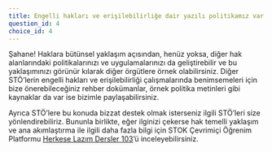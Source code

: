 ```yaml
---
title: Engelli hakları ve erişilebilirliğe dair yazılı politikamız var. Tüm çalışmalarımızı bu politikaları dikkate alarak uyguluyoruz.
question_id: 4
choice_id: 4
---
```


Şahane! Haklara bütünsel yaklaşım açısından, henüz yoksa, diğer hak alanlarındaki politikalarınızı ve uygulamalarınızı da geliştirebilir ve bu yaklaşımınızı görünür kılarak diğer örgütlere örnek olabilirsiniz. Diğer STÖ’lerin engelli hakları ve erişilebilirliği çalışmalarında benimsemeleri için bize önerebileceğiniz rehber dokümanlar, örnek politika metinleri gibi kaynaklar da var ise bizimle paylaşabilirsiniz.

Ayrıca STÖ’lere bu konuda bizzat destek olmak isterseniz ilgili STÖ’leri size yönlendirebiliriz. Bununla birlikte, eğer ilginizi çekerse hak temelli yaklaşım ve ana akımlaştırma ile ilgili daha fazla bilgi için STOK Çevrimiçi Öğrenim Platformu [<u>Herkese Lazım Dersler 103</u>](https://www.stgm.org.tr/sivil-toplum-okulu-stok/)’ü inceleyebilirsiniz.

